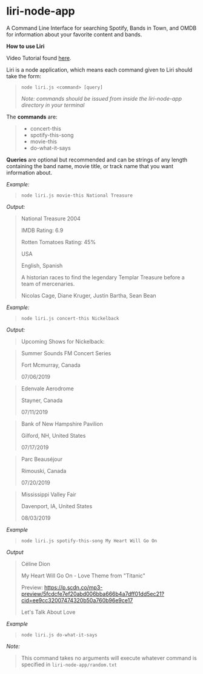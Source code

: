 # liri-node-app

A Command Line Interface for searching Spotify, Bands in Town, and OMDB for information about your favorite content and bands.

**How to use Liri**

Video Tutorial found [here](https://youtu.be/6SZcdPUoFAY).

Liri is a node application, which means each command given to Liri should take the form:

> `node liri.js <command> [query]`
>
> _Note: commands should be issued from inside the liri-node-app directory in your terminal_

The **commands** are:

> - concert-this
> - spotify-this-song
> - movie-this
> - do-what-it-says

**Queries** are optional but recommended and can be strings of any length containing the band name, movie title, or track name that you want information about.

_Example:_

> `node liri.js movie-this National Treasure`

_Output:_

> National Treasure
> 2004
>
> IMDB Rating: 6.9
>
> Rotten Tomatoes Rating: 45%
>
> USA
>
> English, Spanish
>
> A historian races to find the legendary Templar Treasure before a team of mercenaries.
>
> Nicolas Cage, Diane Kruger, Justin Bartha, Sean Bean

_Example:_

> `node liri.js concert-this Nickelback`

_Output:_

> Upcoming Shows for Nickelback:

> Summer Sounds FM Concert Series
>
> Fort Mcmurray, Canada
>
> 07/06/2019

> Edenvale Aerodrome
>
> Stayner, Canada
>
> 07/11/2019

> Bank of New Hampshire Pavilion
>
> Gilford, NH, United States
>
> 07/17/2019

> Parc Beauséjour
>
> Rimouski, Canada
>
> 07/20/2019

> Mississippi Valley Fair
>
> Davenport, IA, United States
>
> 08/03/2019

_Example_

> `node liri.js spotify-this-song My Heart Will Go On`

_Output_

> Céline Dion
>
> My Heart Will Go On - Love Theme from "Titanic"
>
> Preview: https://p.scdn.co/mp3-preview/5fcdcfe7ef20abd006bba666b4a7dff01dd5ec21?cid=ee9cc32007474320b50a760b96e9ce17
>
> Let's Talk About Love

_Example_

> `node liri.js do-what-it-says`

_Note:_

> This command takes no arguments will execute whatever command is specified in `liri-node-app/random.txt`
